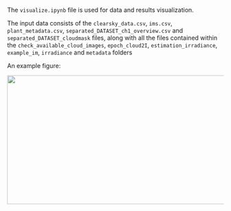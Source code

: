 
The <code>visualize.ipynb</code> file is used for data and results visualization.  

The input data consists of the <code>clearsky_data.csv</code>, <code>ims.csv</code>, <code>plant_metadata.csv</code>, <code>separated_DATASET_ch1_overview.csv</code> and <code>separated_DATASET_cloudmask</code> files, along with all the files contained within the <code>check_available_cloud_images</code>, <code>epoch_cloud2I</code>, <code>estimation_irradiance</code>,  <code>example_im</code>, <code>irradiance</code> and <code>metadata</code> folders

An example figure:
<p align="center">
  <img src='https://user-images.githubusercontent.com/109018380/241970762-58db143b-406e-40b0-8218-a817ff2a41d3.png' width="800" height="300" />
</p>

